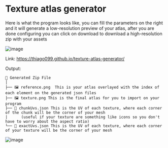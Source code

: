 # Texture atlas generator

Here is what the program looks like, you can fill the parameters on the right and it will generate a low-resolution preview of your atlas, after you are done configuring you can click on download to download a high-resolution zip with your assets

![image](https://github.com/user-attachments/assets/84e1b9bd-173e-4850-b437-3cd4174db448)


Link:
https://thiago099.github.io/texture-atlas-generator/


Output:
```text
📁 Generated Zip File
│
├── 🖼️ reference.png  This is your atlas overlayed with the index of each element on the generated json files
├── 🖼️ texture.png This is the final atlas for you to import on your program
├── 📄 chunkUvs.json This is the UV of each texture, where each corner of the chunk will be the corner of your mesh
|      (useful if your texture are something like icons so you don't have to worry about the aspect ratio)
└── 📄 exactUvs.json This is the UV of each texture, where each corner of your texture will be the corner of your mesh
```

![image](https://github.com/user-attachments/assets/4aac7282-42eb-47e1-86af-76e519349968)
